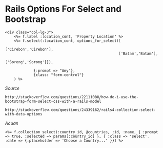 # Rails Options For Select and Bootstrap

	<div class="col-lg-3">
	    <%= f.label :location_cont, 'Property Location' %>
	    <%= f.select(:location_cont, options_for_select([
                                                        ['Cirebon','Cirebon'],
                                                        ['Batam','Batam'],
                                                        ['Sorong','Sorong']]),

                 {:prompt => "Any"},
                 {class: "form-control"}
        ) %>
  </div>

*Source*

	http://stackoverflow.com/questions/22111088/how-do-i-use-the-bootstrap-form-select-css-with-a-rails-model

	http://stackoverflow.com/questions/24339162/rails4-collection-select-with-data-options

*Acuan*

	<%= f.collection_select(:country_id, @countries, :id, :name, { :prompt => true, :selected => params[:country_id] }, { :class => 'select', :date => {:placeholder => 'Choose a Country...' }}) %>    